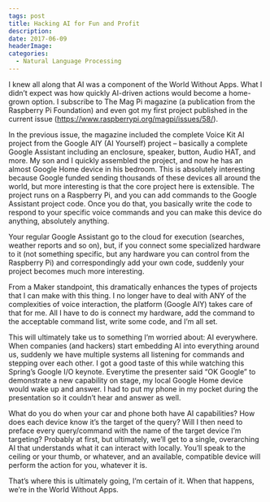 ```yaml
---
tags: post
title: Hacking AI for Fun and Profit
description: 
date: 2017-06-09
headerImage: 
categories: 
  - Natural Language Processing
---
```


I knew all along that AI was a component of the World Without Apps. What I didn’t expect was how quickly AI-driven actions would become a home-grown option. I subscribe to The Mag Pi magazine (a publication from the Raspberry Pi Foundation) and even got my first project published in the current issue (https://www.raspberrypi.org/magpi/issues/58/).

In the previous issue, the magazine included the complete Voice Kit AI project from the Google AIY (AI Yourself) project – basically a complete Google Assistant including an enclosure, speaker, button, Audio HAT, and more. My son and I quickly assembled the project, and now he has an almost Google Home device in his bedroom. This is absolutely interesting because Google funded sending thousands of these devices all around the world, but more interesting is that the core project here is extensible. The project runs on a Raspberry Pi, and you can add commands to the Google Assistant project code. Once you do that, you basically write the code to respond to your specific voice commands and you can make this device do anything, absolutely anything.

Your regular Google Assistant go to the cloud for execution (searches, weather reports and so on), but, if you connect some specialized hardware to it (not something specific, but any hardware you can control from the Raspberry Pi) and correspondingly add your own code, suddenly your project becomes much more interesting.

From a Maker standpoint, this dramatically enhances the types of projects that I can make with this thing. I no longer have to deal with ANY of the complexities of voice interaction, the platform (Google AIY) takes care of that for me. All I have to do is connect my hardware, add the command to the acceptable command list, write some code, and I’m all set.

This will ultimately take us to something I’m worried about: AI everywhere. When companies (and hackers) start embedding AI into everything around us, suddenly we have multiple systems all listening for commands and stepping over each other. I got a good taste of this while watching this Spring’s Google I/O keynote. Everytime the presenter said “OK Google” to demonstrate a new capability on stage, my local Google Home device would wake up and answer. I had to put my phone in my pocket during the presentation so it couldn’t hear and answer as well.

What do you do when your car and phone both have AI capabilities? How does each device know it’s the target of the query? Will I then need to preface every query/command with the name of the target device I’m targeting? Probably at first, but ultimately, we’ll get to a single, overarching AI that understands what it can interact with locally. You’ll speak to the ceiling or your thumb, or whatever, and an available, compatible device will perform the action for you, whatever it is.

That’s where this is ultimately going, I’m certain of it. When that happens, we’re in the World Without Apps.